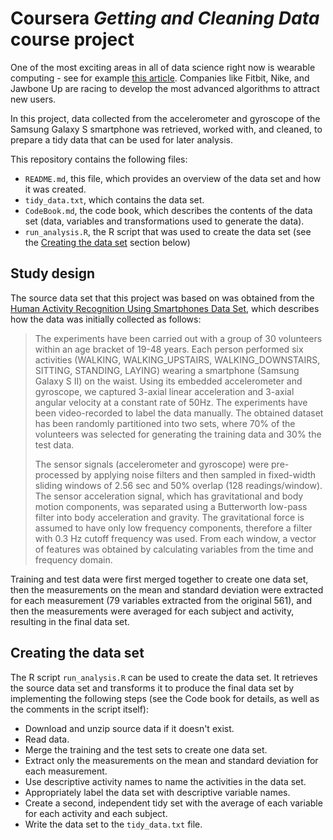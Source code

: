 # Coursera *Getting and Cleaning Data* course project

One of the most exciting areas in all of data science right now is wearable computing - see for example [this article](http://www.insideactivitytracking.com/data-science-activity-tracking-and-the-battle-for-the-worlds-top-sports-brand/). Companies like Fitbit, Nike, and Jawbone Up are racing to develop the most advanced algorithms to attract new users.

In this project, data collected from the accelerometer and gyroscope of the Samsung Galaxy S smartphone was retrieved, worked with, and cleaned, to prepare a tidy data that can be used for later analysis.

This repository contains the following files:

- `README.md`, this file, which provides an overview of the data set and how it was created.
- `tidy_data.txt`, which contains the data set.
- `CodeBook.md`, the code book, which describes the contents of the data set (data, variables and transformations used to generate the data).
- `run_analysis.R`, the R script that was used to create the data set (see the [Creating the data set](#creating-data-set) section below) 

## Study design <a name="study-design"></a>

The source data set that this project was based on was obtained from the [Human Activity Recognition Using Smartphones Data Set](http://archive.ics.uci.edu/ml/datasets/Human+Activity+Recognition+Using+Smartphones#), which describes how the data was initially collected as follows:

> The experiments have been carried out with a group of 30 volunteers within an age bracket of 19-48 years. Each person performed six activities (WALKING, WALKING\_UPSTAIRS, WALKING\_DOWNSTAIRS, SITTING, STANDING, LAYING) wearing a smartphone (Samsung Galaxy S II) on the waist. Using its embedded accelerometer and gyroscope, we captured 3-axial linear acceleration and 3-axial angular velocity at a constant rate of 50Hz. The experiments have been video-recorded to label the data manually. The obtained dataset has been randomly partitioned into two sets, where 70% of the volunteers was selected for generating the training data and 30% the test data.
> 
> The sensor signals (accelerometer and gyroscope) were pre-processed by applying noise filters and then sampled in fixed-width sliding windows of 2.56 sec and 50% overlap (128 readings/window). The sensor acceleration signal, which has gravitational and body motion components, was separated using a Butterworth low-pass filter into body acceleration and gravity. The gravitational force is assumed to have only low frequency components, therefore a filter with 0.3 Hz cutoff frequency was used. From each window, a vector of features was obtained by calculating variables from the time and frequency domain.

Training and test data were first merged together to create one data set, then the measurements on the mean and standard deviation were extracted for each measurement (79 variables extracted from the original 561), and then the measurements were averaged for each subject and activity, resulting in the final data set.

## Creating the data set <a name="creating-data-set"></a>

The R script `run_analysis.R` can be used to create the data set. It retrieves the source data set and transforms it to produce the final data set by implementing the following steps (see the Code book for details, as well as the comments in the script itself):

- Download and unzip source data if it doesn't exist.
- Read data.
- Merge the training and the test sets to create one data set.
- Extract only the measurements on the mean and standard deviation for each measurement.
- Use descriptive activity names to name the activities in the data set.
- Appropriately label the data set with descriptive variable names.
- Create a second, independent tidy set with the average of each variable for each activity and each subject.
- Write the data set to the `tidy_data.txt` file.
